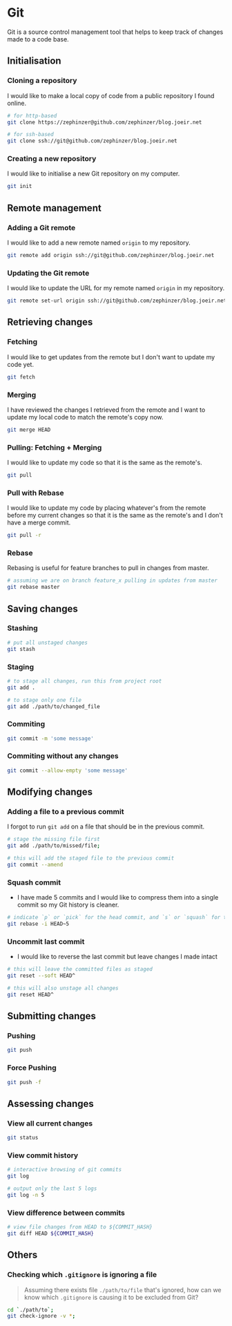 # Git

Git is a source control management tool that helps to keep track of changes made to a code base.

## Initialisation

### Cloning a repository

I would like to make a local copy of code from a public repository I found online.

```sh
# for http-based
git clone https://zephinzer@github.com/zephinzer/blog.joeir.net

# for ssh-based
git clone ssh://git@github.com/zephinzer/blog.joeir.net
```

### Creating a new repository

I would like to initialise a new Git repository on my computer.

```sh
git init
```

## Remote management

### Adding a Git remote

I would like to add a new remote named `origin` to my repository.

```sh
git remote add origin ssh://git@github.com/zephinzer/blog.joeir.net
```

### Updating the Git remote

I would like to update the URL for my remote named `origin` in my repository.

```sh
git remote set-url origin ssh://git@github.com/zephinzer/blog.joeir.net
```

## Retrieving changes

### Fetching

I would like to get updates from the remote but I don't want to update my code yet.

```sh
git fetch
```

### Merging

I have reviewed the changes I retrieved from the remote and I want to update my local code to match the remote's copy now.

```sh
git merge HEAD
```

### Pulling: Fetching + Merging

I would like to update my code so that it is the same as the remote's.

```sh
git pull
```

### Pull with Rebase

I would like to update my code by placing whatever's from the remote before my current changes so that it is the same as the remote's and I don't have a merge commit.

```sh
git pull -r
```

### Rebase

Rebasing is useful for feature branches to pull in changes from master.

```sh
# assuming we are on branch feature_x pulling in updates from master
git rebase master
```

## Saving changes

### Stashing

```sh
# put all unstaged changes
git stash
```

### Staging

```sh
# to stage all changes, run this from project root
git add .

# to stage only one file
git add ./path/to/changed_file
```

### Commiting

```sh
git commit -m 'some message'
```

### Commiting without any changes

```sh
git commit --allow-empty 'some message'
```

## Modifying changes

### Adding a file to a previous commit

I forgot to run `git add` on a file that should be in the previous commit.

```sh
# stage the missing file first
git add ./path/to/missed/file;

# this will add the staged file to the previous commit
git commit --amend
```

### Squash commit

- I have made 5 commits and I would like to compress them into a single commit so my Git history is cleaner.

```sh
# indicate `p` or `pick` for the head commit, and `s` or `squash` for the rest
git rebase -i HEAD~5
```

### Uncommit last commit

- I would like to reverse the last commit but leave changes I made intact

```sh
# this will leave the committed files as staged
git reset --soft HEAD^

# this will also unstage all changes
git reset HEAD^
```

###

## Submitting changes

### Pushing

```sh
git push
```

### Force Pushing

```sh
git push -f
```

## Assessing changes

### View all current changes

```sh
git status
```

### View commit history

```sh
# interactive browsing of git commits
git log

# output only the last 5 logs
git log -n 5
```

### View difference between commits

```sh
# view file changes from HEAD to ${COMMIT_HASH}
git diff HEAD ${COMMIT_HASH}
```

## Others

### Checking which `.gitignore` is ignoring a file

> Assuming there exists file `./path/to/file` that's ignored, how can we know which `.gitignore` is causing it to be excluded from Git?

```sh
cd `./path/to`;
git check-ignore -v *;
```
